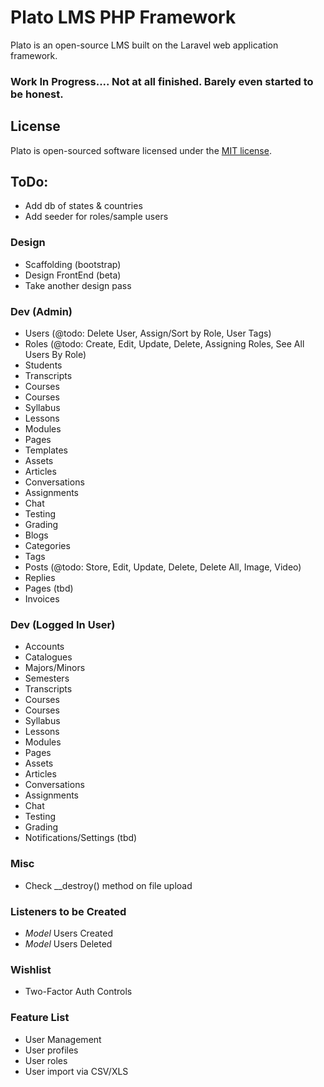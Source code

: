 # Plato LMS PHP Framework

Plato is an open-source LMS built on the Laravel web application framework.

### Work In Progress.... Not at all finished. Barely even started to be honest.

## License

Plato is open-sourced software licensed under the [MIT license](http://opensource.org/licenses/MIT).

## ToDo:
- Add db of states & countries
- Add seeder for roles/sample users

### Design
- Scaffolding (bootstrap)
- Design FrontEnd (beta)
- Take another design pass

### Dev (Admin)
- Users (@todo: Delete User, Assign/Sort by Role, User Tags)
- Roles (@todo: Create, Edit, Update, Delete, Assigning Roles, See All Users By Role)
- Students
- Transcripts
- Courses
 - Courses
 - Syllabus
 - Lessons
 - Modules
 - Pages
 - Templates
 - Assets
 - Articles
 - Conversations
 - Assignments
 - Chat
 - Testing
 - Grading
- Blogs
 - Categories
 - Tags
 - Posts (@todo: Store, Edit, Update, Delete, Delete All, Image, Video)
 - Replies
- Pages (tbd)
- Invoices

### Dev (Logged In User)
- Accounts
- Catalogues
- Majors/Minors
- Semesters
- Transcripts
- Courses
 - Courses
 - Syllabus
 - Lessons
 - Modules
 - Pages
 - Assets
 - Articles
 - Conversations
 - Assignments
 - Chat
 - Testing
 - Grading
- Notifications/Settings (tbd)

### Misc
- Check __destroy() method on file upload

### Listeners to be Created
- *Model* Users Created
- *Model* Users Deleted

### Wishlist
- Two-Factor Auth Controls

### Feature List
- User Management
 - User profiles
 - User roles
 - User import via CSV/XLS


